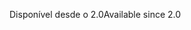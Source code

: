 <span data-ttu-id="bd0dc-101">Disponível desde o 2.0</span><span class="sxs-lookup"><span data-stu-id="bd0dc-101">Available since 2.0</span></span>